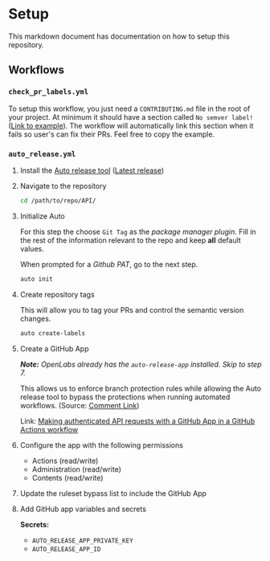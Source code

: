 # Setup

This markdown document has documentation on how to setup this repository.

## Workflows

### `check_pr_labels.yml`

To setup this workflow, you just need a `CONTRIBUTING.md` file in the root of your project. At minimum it should have a section called `No semver label!` ([Link to example](https://github.com/alexchristy/PyOPN/blob/main/CONTRIBUTING.md#no-semver-label)). The workflow will automatically link this section when it fails so user's can fix their PRs. Feel free to copy the example.

### `auto_release.yml`

1) Install the [Auto release tool](https://intuit.github.io/auto/docs) ([Latest release](https://github.com/intuit/auto/releases))

2) Navigate to the repository

    ```bash
    cd /path/to/repo/API/
    ```

3) Initialize Auto

    For this step the choose `Git Tag` as the *package manager plugin*. Fill in the rest of the information relevant to the repo and keep **all** default values. 

    When prompted for a *Github PAT*, go to the next step.

    ```bash
    auto init
    ```

4) Create repository tags

    This will allow you to tag your PRs and control the semantic version changes.

    ```bash
    auto create-labels
    ```

5) Create a GitHub App

    ***Note:** OpenLabs already has the `auto-release-app` installed. Skip to step 7.*

    This allows us to enforce branch protection rules while allowing the Auto release tool to bypass the protections when running automated workflows. (Source: [Comment Link](https://github.com/orgs/community/discussions/13836#discussioncomment-8535364))
    
    Link: [Making authenticated API requests with a GitHub App in a GitHub Actions workflow](https://docs.github.com/en/apps/creating-github-apps/authenticating-with-a-github-app/making-authenticated-api-requests-with-a-github-app-in-a-github-actions-workflow)

6) Configure the app with the following permissions

    * Actions (read/write)
    * Administration (read/write)
    * Contents (read/write)

7) Update the ruleset bypass list to include the GitHub App

8) Add GitHub app variables and secrets

    **Secrets:**
    * `AUTO_RELEASE_APP_PRIVATE_KEY`
    * `AUTO_RELEASE_APP_ID`

